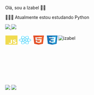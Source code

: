 Olá, sou a Izabel 🖖🏽

🧑🏿‍💻 Atualmente estou estudando Python

 <div>
  <a href="https://github.com/izabelsoares">
  <img height="165em" src="https://github-readme-stats.vercel.app/api?username=izabelsoares&show_icons=true&theme=dracula&include_all_commits=true&count_private=true"/>
  <img height="165em" src="https://github-readme-stats.vercel.app/api/top-langs/?username=izabelsoares&layout=compact&langs_count=7&theme=dracula"/>
</div>
  <div style="display: inline-block"><br>
  <img align="center" alt="izabel-Js" height="30" width="40" src="https://raw.githubusercontent.com/devicons/devicon/master/icons/javascript/javascript-plain.svg">
  <img align="center" alt="izabel-React" height="30" width="40" src="https://raw.githubusercontent.com/devicons/devicon/master/icons/react/react-original.svg">
  <img align="center" alt="izabel-HTML" height="30" width="40" src="https://raw.githubusercontent.com/devicons/devicon/master/icons/html5/html5-original.svg">
  <img align="center" alt="izabel-CSS" height="30" width="40" src="https://raw.githubusercontent.com/devicons/devicon/master/icons/css3/css3-original.svg">
  <img align="right" alt="izabel" src="https://camo.githubusercontent.com/bfe24c7f7db9b843e8602869974fe2d022441bb5583749ae2f84a85983fa52d4/68747470733a2f2f6d656469612e74656e6f722e636f6d2f696d616765732f37646234656161336534373237326338653538656530313866633339306237642f74656e6f722e676966" height="130">
</div>
  
  ##
  
<div>
  <a href = "mailto:contato@izabelsoaresbds"><img src="https://img.shields.io/badge/-Gmail-%23333?style=for-the-badge&logo=gmail&logoColor=white" target="_blank"></a>
  <a href="https://www.linkedin.com/in/izabel-soares-43836a206/" target="_blank"><img src="https://img.shields.io/badge/-LinkedIn-%230077B5?style=for-the-badge&logo=linkedin&logoColor=white" target="_blank"></a>  
</div>
